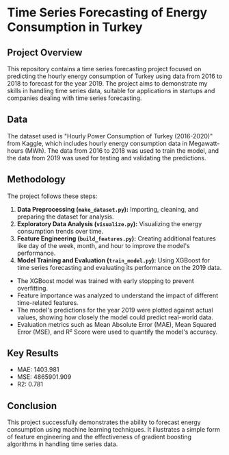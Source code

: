# Time Series Forecasting of Energy Consumption in Turkey

## Project Overview

This repository contains a time series forecasting project focused on predicting the hourly energy consumption of Turkey using data from 2016 to 2018 to forecast for the year 2019. The project aims to demonstrate my skills in handling time series data, suitable for applications in startups and companies dealing with time series forecasting.

## Data

The dataset used is "Hourly Power Consumption of Turkey (2016-2020)" from Kaggle, which includes hourly energy consumption data in Megawatt-hours (MWh). The data from 2016 to 2018 was used to train the model, and the data from 2019 was used for testing and validating the predictions.

## Methodology

The project follows these steps:

1. **Data Preprocessing (`make_dataset.py`):** Importing, cleaning, and preparing the dataset for analysis.
2. **Exploratory Data Analysis (`visualize.py`):** Visualizing the energy consumption trends over time.
3. **Feature Engineering (`build_features.py`):** Creating additional features like day of the week, month, and hour to improve the model's performance.
4. **Model Training and Evaluation (`train_model.py`):** Using XGBoost for time series forecasting and evaluating its performance on the 2019 data.
  - The XGBoost model was trained with early stopping to prevent overfitting.
  - Feature importance was analyzed to understand the impact of different time-related features.
  - The model's predictions for the year 2019 were plotted against actual values, showing how closely the model could predict real-world data.
  - Evaluation metrics such as Mean Absolute Error (MAE), Mean Squared Error (MSE), and R² Score were used to quantify the model's accuracy.

## Key Results
  
  - MAE: 1403.981
  - MSE: 4865901.909
  - R2: 0.781

## Conclusion

This project successfully demonstrates the ability to forecast energy consumption using machine learning techniques. It illustrates a simple form of feature engineering and the effectiveness of gradient boosting algorithms in handling time series data.
